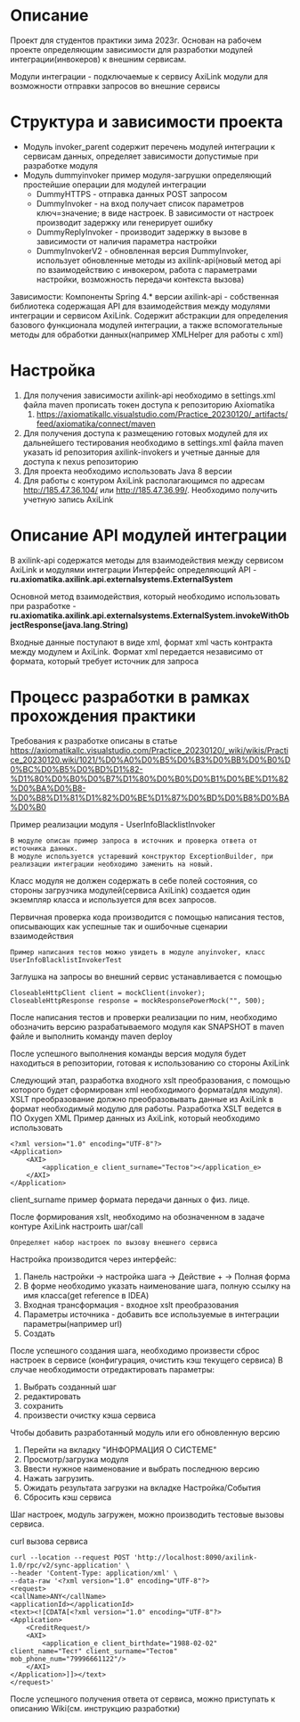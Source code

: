 # Описание
Проект для студентов практики зима 2023г.
Основан на рабочем проекте определяющим зависимости для разработки модулей интеграции(инвокеров) к внешним сервисам.

Модули интеграции - подключаемые к сервису AxiLink модули для возможности отправки запросов во внешние сервисы

# Структура и зависимости проекта
* Модуль invoker_parent содержит перечень модулей интеграции к сервисам данных, определяет зависимости допустимые при разработке модуля
* Модуль dummyinvoker пример модуля-загрушки определяющий простейшие операции для модулей интеграции
  * DummyHTTPS - отправка данных POST запросом
  * DummyInvoker - на вход получает список параметров ключ=значение; в виде настроек. В зависимости от настроек производит задержку или генерирует ошибку
  * DummyReplyInvoker - производит задержку в вызове в зависимости от наличия параметра настройки
  * DummyInvokerV2 - обновленная версия DummyInvoker, использует обновленные методы из axilink-api(новый метод api по взаимодействию с инвокером, работа с параметрами настройки, возможность передачи контекста вызова)

Зависимости:
Компоненты Spring 4.* версии
axilink-api - собственная библиотека содержащая API для взаимодействия между модулями интеграции и сервисом AxiLink.
Содержит абстракции для определения базового функционала модулей интеграции, а также вспомогательные методы для обработки данных(например XMLHelper для работы с xml)

# Настройка
1. Для получения зависимости axilink-api необходимо в settings.xml файла maven прописать токен доступа к репозиторию Axiomatika
   1. https://axiomatikallc.visualstudio.com/Practice_20230120/_artifacts/feed/axiomatika/connect/maven
2. Для получения доступа к размещению готовых модулей для их дальнейшего тестирования необходимо в settings.xml файла maven указать id репозитория axilink-invokers и учетные данные для доступа к nexus репозиторию 
3. Для проекта необходимо использовать Java 8 версии
4. Для работы с контуром AxiLink располагающимся по адресам http://185.47.36.104/ или http://185.47.36.99/. Необходимо получить учетную запись AxiLink

# Описание API модулей интеграции
В axilink-api содержатся методы для взаимодействия между сервисом AxiLink и модулями интеграции
Интерфейс определяющий API - **ru.axiomatika.axilink.api.externalsystems.ExternalSystem**

Основной метод взаимодействия, который необходимо использовать при разработке - **ru.axiomatika.axilink.api.externalsystems.ExternalSystem.invokeWithObjectResponse(java.lang.String)**

Входные данные поступают в виде xml, формат xml часть контракта между модулем и AxiLink. Формат xml передается независимо от формата, который требует источник для запроса

# Процесс разработки в рамках прохождения практики
Требования к разработке описаны в статье https://axiomatikallc.visualstudio.com/Practice_20230120/_wiki/wikis/Practice_20230120.wiki/1021/%D0%A0%D0%B5%D0%B3%D0%BB%D0%B0%D0%BC%D0%B5%D0%BD%D1%82-%D1%80%D0%B0%D0%B7%D1%80%D0%B0%D0%B1%D0%BE%D1%82%D0%BA%D0%B8-%D0%B8%D1%81%D1%82%D0%BE%D1%87%D0%BD%D0%B8%D0%BA%D0%B0

Пример реализации модуля - UserInfoBlacklistInvoker

    В модуле описан пример запроса в источник и проверка ответа от источника данных.
    В модуле используется устаревший конструктор ExceptionBuilder, при реализации интеграции необходимо заменить на новый.

Класс модуля не должен содержать в себе полей состояния, со стороны загрузчика модулей(сервиса AxiLink) создается один экземпляр класса и используется для всех запросов.

Первичная проверка кода производится с помощью написания тестов, описывающих как успешные так и ошибочные сценарии взаимодействия

    Пример написания тестов можно увидеть в модуле anyinvoker, класс UserInfoBlacklistInvokerTest

Заглушка на запросы во внешний сервис устанавливается с помощью

    CloseableHttpClient client = mockClient(invoker);
    CloseableHttpResponse response = mockResponsePowerMock("", 500);

После написания тестов и проверки реализации по ним, необходимо обозначить версию разрабатываемого модуля как SNAPSHOT в maven файле и выполнить команду maven deploy

После успешного выполнения команды версия модуля будет находиться в репозитории, готовая к использованию со стороны AxiLink

Следующий этап, разработка входного xslt преобразования, с помощью которого будет сформирован xml необходимого формата(для модуля).
XSLT преобразование должно преобразовывать данные из AxiLink в формат необходимый модулю для работы.
Разработка XSLT ведется в ПО Oxygen XML
Пример данных из AxiLink, который необходимо использовать

    <?xml version="1.0" encoding="UTF-8"?>
    <Application>
        <AXI>
            <application_e client_surname="Тестов"></application_e>
        </AXI>
    </Application>

client_surname пример формата передачи данных о физ. лице.

После формирования xslt, необходимо на обозначенном в задаче контуре AxiLink настроить шаг/call

    Определяет набор настроек по вызову внешнего сервиса
Настройка производится через интерфейс:
1. Панель настройки -> настройка шага -> Действие + -> Полная форма
2. В форме необходимо указать наименование шага, полную ссылку на имя класса(get reference в IDEA)
3. Входная трансформация - входное xslt преобразования
4. Параметры источника - добавить все используемые в интеграции параметры(например url)
5. Создать

После успешного создания шага, необходимо произвести сброс настроек в сервисе (конфигурация, очистить кэш текущего сервиса)
В случае необходимости отредактировать параметры:
1. Выбрать созданный шаг
2. редактировать
3. сохранить
4. произвести очистку кэша сервиса

Чтобы добавить разработанный модуль или его обновленную версию
1. Перейти на вкладку "ИНФОРМАЦИЯ О СИСТЕМЕ"
2. Просмотр/загрузка модуля
3. Ввести нужное наименование и выбрать последнюю версию
4. Нажать загрузить.
5. Ожидать результата загрузки на вкладке Настройка/События
6. Сбросить кэш сервиса

Шаг настроек, модуль загружен, можно производить тестовые вызовы сервиса.

curl вызова сервиса

    curl --location --request POST 'http://localhost:8090/axilink-1.0/rpc/v2/sync-application' \
    --header 'Content-Type: application/xml' \
    --data-raw '<?xml version="1.0" encoding="UTF-8"?>
    <request>
    <callName>ANY</callName>
    <applicationId></applicationId>
    <text><![CDATA[<?xml version="1.0" encoding="UTF-8"?>
    <Application>
        <CreditRequest/>
        <AXI>
            <application_e client_birthdate="1988-02-02" client_name="Тест" client_surname="Тестов" mob_phone_num="79996661122"/>
        </AXI>
    </Application>]]></text>
    </request>'

После успешного получения ответа от сервиса, можно приступать к описанию Wiki(см. инструкцию разработки)